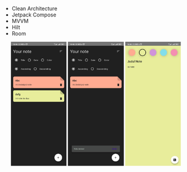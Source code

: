 - Clean Architecture
- Jetpack Compose
- MVVM
- Hilt
- Room
<p align="center">
  <img src="https://github.com/nurhamidqq/jetpacknoteapp/blob/master/ss/1.jpeg" width="30%" />
  <img src="https://github.com/nurhamidqq/jetpacknoteapp/blob/master/ss/2.jpeg" width="30%" /> 
  <img src="https://github.com/nurhamidqq/jetpacknoteapp/blob/master/ss/3.jpeg" width="30%" />
</p>

